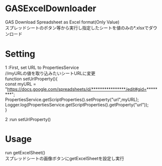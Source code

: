 # GASExcelDownloader
GAS Download Spreadsheet as Excel format(Only Value)  
スプレッドシートのボタン等から実行し指定したシートを値のみの*.xlsxでダウンロード  

# Setting

1 :First, set URL to PropertiesService  
//myURLの値を取り込みたいシートURLに変更  
function setUrlProperty(){  
  const myURL = "https://docs.google.com/spreadsheets/d/****************/edit#gid=********";  
  PropertiesService.getScriptProperties().setProperty("url",myURL);  
  Logger.log(PropertiesService.getScriptProperties().getProperty("url"));  
}

2 :run setUrlProperty()


# Usage
  run getExcelSheet()  
  スプレッドシートの画像ボタンにgetExcelSheetを設定し実行  
